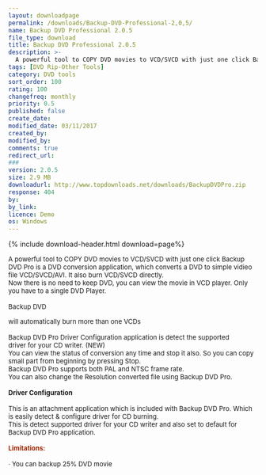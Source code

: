 ```yaml
---
layout: downloadpage
permalink: /downloads/Backup-DVD-Professional-2,0,5/
name: Backup DVD Professional 2.0.5
file_type: download
title: Backup DVD Professional 2.0.5
description: >-
  A powerful tool to COPY DVD movies to VCD/SVCD with just one click Backup DVD Pro is a DVD conversion application, which converts a DVD to simple vidieo file VCD/SVCD/AVI. It also burn VCD/SVCD directly.
tags: [DVD Rip-Other Tools]
category: DVD tools
sort_order: 100
rating: 100
changefreq: monthly
priority: 0.5
published: false
create_date: 
modified_date: 03/11/2017
created_by: 
modified_by: 
comments: true
redirect_url: 
### 
version: 2.0.5
size: 2.9 MB
downloadurl: http://www.topdownloads.net/downloads/BackupDVDPro.zip
response: 404
by: 
by_link: 
licence: Demo
os: Windows
---
```


{% include download-header.html download=page%}

<p style="fix-download-text !important">
<p><font size="2"><p><span id="intelliTxt"><font size="2">A powerful tool to COPY DVD movies to VCD/SVCD with just one click Backup DVD Pro is a DVD conversion application, which converts a DVD to simple vidieo file VCD/SVCD/AVI. It also burn VCD/SVCD directly. <br />
Now there is no need to keep DVD, you can view the movie in VCD player. Only you have to a single DVD Player.<br />
<br />
Backup DVD&#160;</font></span>&#160;</p>
<div style="clear: right; float: right; margin: 10px 0pt 10px 15px">&#160;</div>
<p><font size="2">will automatically burn more than one VCDs<br />
<br />
Backup DVD Pro Driver Configuration application is detect the supported driver for your CD writer. (NEW) <br />
You can view the status of conversion any time and stop it also. So you can copy small part from beginning by pressing Stop. <br />
Backup DVD Pro supports both PAL and NTSC frame rate. <br />
You can also change the Resolution converted file using Backup DVD Pro. <br />
<br />
<strong>Driver Configuration </strong><br />
<br />
This is an attachment application which is included with Backup DVD Pro. Which is easily detect &amp; configure driver for CD burning. <br />
This is detect supported driver for your CD writer and also set to default for Backup DVD Pro application.<br />
<br />
<span style="color: rgb(160,36,0)"><strong>Limitations:</strong></span><br />
<br />
· You can backup 25% DVD movie</font></p></p></p>
